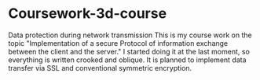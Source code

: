# Coursework-3d-course
Data protection during network transmission
This is my course work on the topic "Implementation of a secure Protocol of information exchange between the client and the server."
I started doing it at the last moment, so everything is written crooked and oblique.
It is planned to implement data transfer via SSL and conventional symmetric encryption.

